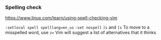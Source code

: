 

### Spelling check
https://www.linux.com/learn/using-spell-checking-vim

`:setlocal spell spelllang=en_us`
`:set nospell`
`]s` and `[s` To move to a misspelled word, use 
`z=` Vim will suggest a list of alternatives that it thinks 

